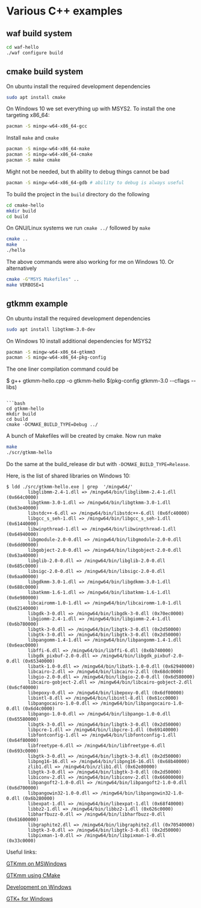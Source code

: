 # Various C++ examples

## waf build system

```bash
cd waf-hello
./waf configure build
```

## cmake build system

On ubuntu install the required development dependencies

```bash
sudo apt install cmake
```

On Windows 10 we set everything up with MSYS2.
To install the one targeting x86_64:

```bash
pacman -S mingw-w64-x86_64-gcc
```

Install `make` and `cmake`

```bash
pacman -S mingw-w64-x86_64-make
pacman -S mingw-w64-x86_64-cmake
pacman -S make cmake
```

Might not be needed, but th ability to debug things cannot be bad

```bash
pacman -S mingw-w64-x86_64-gdb # ability to debug is always useful
```

To build the project in the `build` directory do the following

```bash
cd cmake-hello
mkdir build
cd build
```

On GNU/Linux systems we run `cmake ../` followed by `make`

```bash
cmake ..
make
./hello
```

The above commands were also working for me on Windows 10.
Or alternatively

```bash
cmake -G"MSYS Makefiles" ..
make VERBOSE=1
```

## gtkmm example

On ubuntu install the required development dependencies

```bash
sudo apt install libgtkmm-3.0-dev
```

On Windows 10 install additional dependencies for MSYS2

```bash
pacman -S mingw-w64-x86_64-gtkmm3
pacman -S mingw-w64-x86_64-pkg-config
```

The one liner compilation command could be

$ g++ gtkmm-hello.cpp -o gtkmm-hello $(pkg-config gtkmm-3.0 --cflags --libs)
```

```bash
cd gtkmm-hello
mkdir build
cd build
cmake -DCMAKE_BUILD_TYPE=Debug ../
```

A bunch of Makefiles will be created by cmake. Now run make

```bash
make
./scr/gtkmm-hello
```

Do the same at the build_release dir but with `-DCMAKE_BUILD_TYPE=Release`.

Here, is the list of shared libraries on Windows 10:
```console
$ ldd ./src/gtkmm-hello.exe | grep  '/mingw64/'
        libglibmm-2.4-1.dll => /mingw64/bin/libglibmm-2.4-1.dll (0x664c0000)
        libgtkmm-3.0-1.dll => /mingw64/bin/libgtkmm-3.0-1.dll (0x63e40000)
        libstdc++-6.dll => /mingw64/bin/libstdc++-6.dll (0x6fc40000)
        libgcc_s_seh-1.dll => /mingw64/bin/libgcc_s_seh-1.dll (0x61440000)
        libwinpthread-1.dll => /mingw64/bin/libwinpthread-1.dll (0x64940000)
        libgmodule-2.0-0.dll => /mingw64/bin/libgmodule-2.0-0.dll (0x6dd00000)
        libgobject-2.0-0.dll => /mingw64/bin/libgobject-2.0-0.dll (0x63a40000)
        libglib-2.0-0.dll => /mingw64/bin/libglib-2.0-0.dll (0x685c0000)
        libsigc-2.0-0.dll => /mingw64/bin/libsigc-2.0-0.dll (0x6aa00000)
        libgdkmm-3.0-1.dll => /mingw64/bin/libgdkmm-3.0-1.dll (0x688c0000)
        libatkmm-1.6-1.dll => /mingw64/bin/libatkmm-1.6-1.dll (0x6e980000)
        libcairomm-1.0-1.dll => /mingw64/bin/libcairomm-1.0-1.dll (0x62140000)
        libgdk-3-0.dll => /mingw64/bin/libgdk-3-0.dll (0x70ec0000)
        libgiomm-2.4-1.dll => /mingw64/bin/libgiomm-2.4-1.dll (0x6b780000)
        libgtk-3-0.dll => /mingw64/bin/libgtk-3-0.dll (0x2d50000)
        libgtk-3-0.dll => /mingw64/bin/libgtk-3-0.dll (0x2d50000)
        libpangomm-1.4-1.dll => /mingw64/bin/libpangomm-1.4-1.dll (0x6eac0000)
        libffi-6.dll => /mingw64/bin/libffi-6.dll (0x6b740000)
        libgdk_pixbuf-2.0-0.dll => /mingw64/bin/libgdk_pixbuf-2.0-0.dll (0x65340000)
        libatk-1.0-0.dll => /mingw64/bin/libatk-1.0-0.dll (0x62940000)
        libcairo-2.dll => /mingw64/bin/libcairo-2.dll (0x68dc0000)
        libgio-2.0-0.dll => /mingw64/bin/libgio-2.0-0.dll (0x6d580000)
        libcairo-gobject-2.dll => /mingw64/bin/libcairo-gobject-2.dll (0x6cf40000)
        libepoxy-0.dll => /mingw64/bin/libepoxy-0.dll (0x6df00000)
        libintl-8.dll => /mingw64/bin/libintl-8.dll (0x61cc0000)
        libpangocairo-1.0-0.dll => /mingw64/bin/libpangocairo-1.0-0.dll (0x6d4c0000)
        libpango-1.0-0.dll => /mingw64/bin/libpango-1.0-0.dll (0x65580000)
        libgtk-3-0.dll => /mingw64/bin/libgtk-3-0.dll (0x2d50000)
        libpcre-1.dll => /mingw64/bin/libpcre-1.dll (0x69140000)
        libfontconfig-1.dll => /mingw64/bin/libfontconfig-1.dll (0x64f80000)
        libfreetype-6.dll => /mingw64/bin/libfreetype-6.dll (0x693c0000)
        libgtk-3-0.dll => /mingw64/bin/libgtk-3-0.dll (0x2d50000)
        libpng16-16.dll => /mingw64/bin/libpng16-16.dll (0x68b40000)
        zlib1.dll => /mingw64/bin/zlib1.dll (0x62e80000)
        libgtk-3-0.dll => /mingw64/bin/libgtk-3-0.dll (0x2d50000)
        libiconv-2.dll => /mingw64/bin/libiconv-2.dll (0x66000000)
        libpangoft2-1.0-0.dll => /mingw64/bin/libpangoft2-1.0-0.dll (0x6d700000)
        libpangowin32-1.0-0.dll => /mingw64/bin/libpangowin32-1.0-0.dll (0x6b280000)
        libexpat-1.dll => /mingw64/bin/libexpat-1.dll (0x68f40000)
        libbz2-1.dll => /mingw64/bin/libbz2-1.dll (0x626c0000)
        libharfbuzz-0.dll => /mingw64/bin/libharfbuzz-0.dll (0x61600000)
        libgraphite2.dll => /mingw64/bin/libgraphite2.dll (0x70540000)
        libgtk-3-0.dll => /mingw64/bin/libgtk-3-0.dll (0x2d50000)
        libpixman-1-0.dll => /mingw64/bin/libpixman-1-0.dll (0x33c0000)
```

Useful links:

[GTKmm on MSWindows](https://wiki.gnome.org/Projects/gtkmm/MSWindows)

[GTKmm using CMake](https://wiki.gnome.org/Projects/gtkmm/UsingCMake)

[Development on Windows](https://github.com/orlp/dev-on-windows/wiki/Installing-GCC--&-MSYS2)

[GTK+ for Windows](https://www.gtk.org/download/windows.php)
